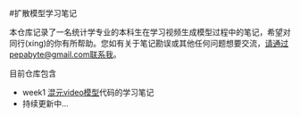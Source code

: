 #扩散模型学习笔记

本仓库记录了一名统计学专业的本科生在学习视频生成模型过程中的笔记，希望对同行(xíng)的你有所帮助。您如有关于笔记勘误或其他任何问题想要交流，请通过pepabyte@gmail.com联系我。

目前仓库包含
- week1 [混元video模型](https://github.com/Tencent-Hunyuan/HunyuanVideo-I2V)代码的学习笔记
- 持续更新中...
